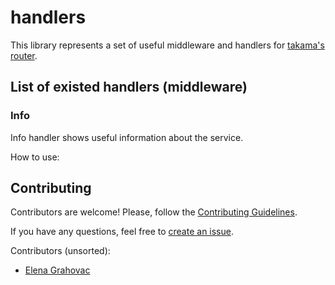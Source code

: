 # handlers

This library represents a set of useful middleware and handlers for [takama's router](https://github.com/takama/router).

## List of existed handlers (middleware)

### Info

Info handler shows useful information about the service.

How to use:


## Contributing

Contributors are welcome! Please, follow the [Contributing Guidelines](CONTRIBUTING.md).

If you have any questions, feel free to [create an issue](https://github.com/openprovider/handlers/issues/new).

Contributors (unsorted):

- [Elena Grahovac](https://github.com/rumyantseva)
